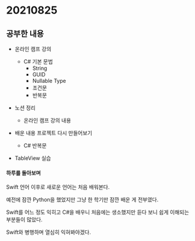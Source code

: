 # 20210825

## 공부한 내용
+ 온라인 캠프 강의
  - C# 기본 문법
    * String
    * GUID
    * Nullable Type
    * 조건문
    * 반복문
    
+ 노션 정리
  - 온라인 캠프 강의 내용

+ 배운 내용 프로젝트 다시 만들어보기
  - C# 반복문
  
+ TableView 실습

#### 하루를 돌아보며
Swift 언어 이후로 새로운 언어는 처음 배워본다.

예전에 잠깐 Python을 했었지만 그냥 한 학기만 잠깐 배운 게 전부였다.

Swift를 어느 정도 익히고 C#을 배우니 처음에는 생소했지만 듣다 보니 쉽게 이해되는 부분들이 많았다.

Swift와 병행하며 열심히 익혀봐야겠다.
